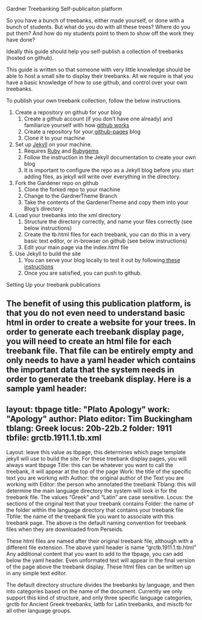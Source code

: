 Gardner Treebanking Self-publicaiton platform


So you have a bunch of treebanks, either made yourself, or done with a bunch of students. But what do you do with all these trees? Where do you put them? And how do my students point to them to show off the work they have done? 


Ideally this guide should help you self-publish a collection of treebanks (hosted on github). 

This guide is written so that someone with very little knowledge should be able to host a small site to display their treebanks. All we require is that you have a basic knowledge of how to use github, and control over your own treebanks.

To publish your own treebank collection, follow the below instructions. 


<ol>
 	<li>Create a repository on github for your blog
<ol>
 	<li>Create a github account (if you don’t have one already) and familiarize yourself with how <a href="http://rogerdudler.github.io/git-guide/">github works</a></li>
 	<li>Create a repository for your<a href="http://jmcglone.com/guides/github-pages/"> github-pages</a> blog</li>
 	<li>Clone it to your machine</li>
</ol>
</li>
 	<li>Set up <a href="https://jekyllrb.com/docs/quickstart/">Jekyll</a> on your machine. 
<ol>
 	<li>Requires <a href="https://www.ruby-lang.org/">Ruby</a> and <a href="https://rubygems.org/">Rubygems</a></li>
 	<li>Follow the instruction in the Jekyll documentation to create your own blog</li>
 	<li>It is important to configure the repo as a Jekyll blog before you start adding files, as jekyll will write over everything in the directory. </li>
</ol>
</li>
 	<li>Fork the Gardener repo on github
<ol>
 	<li>Clone the forked repo to your machine</li>
 	<li>Change to the GardnerTheme Branch</li>
 	<li>Take the contents of the GardenerTheme and copy them into your Blog’s directory</li>
</ol>
</li>
 	<li>Load your treebanks into the xml directory
<ol>
 	<li>Structure the directory correctly, and name your files correctly (see below instructions)</li>
 	<li>Create the tb.html files for each treebank, you can do this in a very basic text editor, or in-browser on github (see below instructions)</li>
 	<li>Edit your main page via the index.html file</li>
</ol>
</li>
 	<li>Use Jekyll to build the site
<ol>
 	<li>You can serve your blog locally to test it out by following<a href="https://jekyllrb.com/docs/usage/"> these instructions</a></li>
 	<li>Once you are satisfied, you can push to github. </li>
</ol>
</li>
</ol>


Setting Up your treebank publications

The benefit of using this publication platform, is that you do not even need to understand basic html in order to create a website for your trees. In order to generate each treebank display page, you will need to create an html file for each treebank file. That file can be entirely empty and only needs to have a yaml header which contains the important data that the system needs in order to generate the treebank display. 
Here is a sample yaml header: 
---
layout: tbpage
title:  "Plato Apology"
work: "Apology"
author: Plato
editor: Tim Buckingham
tblang: Greek
locus: 20b-22b.2
folder: 1911
tbfile: grctb.1911.1.tb.xml
---
Layout: leave this value as tbpage, this determines which page template jekyll will use to build the site. For these treebank display pages, you will always want tbpage
Title: this can be whatever you want to call the treebank, it will appear at the top of the page
Work: the title of the specific text you are working with
Author: the original author of the Text you are working with
Editor: the person who annotated the treebank
Tblang: this will determine the main language directory the system will look in for the treebank file. The values “Greek” and “Latin” are case sensitive. 
Locus: the sections of the original text that your treebank contains
Folder: the name of the folder within the language directory that contains your treebank file
Tbfile: the name of the treebank file you want to associate with this treebank page. The above is the default naming convention for treebank files when they are downloaded from Perseids. 

These html files are named after their original treebank file, although with a different file extension. The above yaml header is name “grctb.1911.1.tb.html” 
Any additional content that you want to add to the tbpage, you can add below the yaml header. Even unformated text will appear in the final version of the page above the treebank display. 
These html files can be written up in any simple text editor. 

The default directory structure divides the treebanks by language, and then into categories based on the name of the document. 
Currently we only support this kind of structure, and only three specific language categories, grctb for Ancient Greek treebanks, lattb for Latin treebanks, and misctb for all other language groups. 